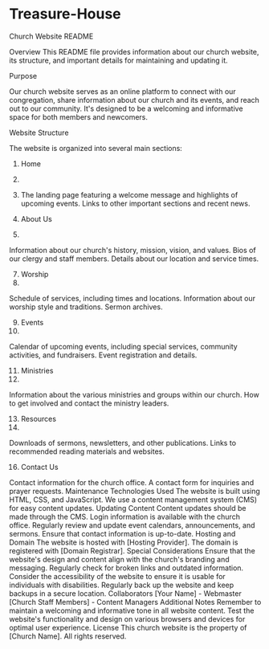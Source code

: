 # Treasure-House

Church Website README

Overview
This README file provides information about our church website, its structure, and important details for maintaining and updating it.

Purpose

Our church website serves as an online platform to connect with our congregation, share information about our church and its events, and reach out to our community. It's designed to be a welcoming and informative space for both members and newcomers.

Website Structure

The website is organized into several main sections:

1. Home
2. 
3. The landing page featuring a welcome message and highlights of upcoming events.
Links to other important sections and recent news.


4. About Us
5. 
Information about our church's history, mission, vision, and values.
Bios of our clergy and staff members.
Details about our location and service times.


7. Worship
8. 
Schedule of services, including times and locations.
Information about our worship style and traditions.
Sermon archives.

9. Events
10. 
Calendar of upcoming events, including special services, community activities, and fundraisers.
Event registration and details.


11. Ministries
12. 
Information about the various ministries and groups within our church.
How to get involved and contact the ministry leaders.


13. Resources
14. 
Downloads of sermons, newsletters, and other publications.
Links to recommended reading materials and websites.


16. Contact Us









































Contact information for the church office.
A contact form for inquiries and prayer requests.
Maintenance
Technologies Used
The website is built using HTML, CSS, and JavaScript.
We use a content management system (CMS) for easy content updates.
Updating Content
Content updates should be made through the CMS. Login information is available with the church office.
Regularly review and update event calendars, announcements, and sermons.
Ensure that contact information is up-to-date.
Hosting and Domain
The website is hosted with [Hosting Provider].
The domain is registered with [Domain Registrar].
Special Considerations
Ensure that the website's design and content align with the church's branding and messaging.
Regularly check for broken links and outdated information.
Consider the accessibility of the website to ensure it is usable for individuals with disabilities.
Regularly back up the website and keep backups in a secure location.
Collaborators
[Your Name] - Webmaster
[Church Staff Members] - Content Managers
Additional Notes
Remember to maintain a welcoming and informative tone in all website content.
Test the website's functionality and design on various browsers and devices for optimal user experience.
License
This church website is the property of [Church Name]. All rights reserved.
